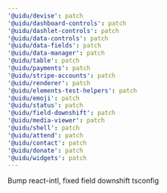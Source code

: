 ```yaml
---
'@uidu/devise': patch
'@uidu/dashboard-controls': patch
'@uidu/dashlet-controls': patch
'@uidu/data-controls': patch
'@uidu/data-fields': patch
'@uidu/data-manager': patch
'@uidu/table': patch
'@uidu/payments': patch
'@uidu/stripe-accounts': patch
'@uidu/renderer': patch
'@uidu/elements-test-helpers': patch
'@uidu/emoji': patch
'@uidu/status': patch
'@uidu/field-downshift': patch
'@uidu/media-viewer': patch
'@uidu/shell': patch
'@uidu/attend': patch
'@uidu/contact': patch
'@uidu/donate': patch
'@uidu/widgets': patch
---
```


Bump react-intl, fixed field downshift tsconfig
